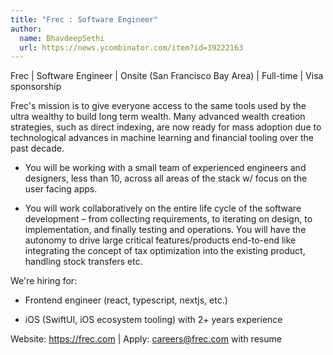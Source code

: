 ```yaml
---
title: "Frec : Software Engineer"
author:
  name: BhavdeepSethi
  url: https://news.ycombinator.com/item?id=39222163
---
```

Frec | Software Engineer | Onsite (San Francisco Bay Area) | Full-time | Visa sponsorship

Frec&#x27;s mission is to give everyone access to the same tools used by the ultra wealthy to build long term wealth. Many advanced wealth creation strategies, such as direct indexing, are now ready for mass adoption due to technological advances in machine learning and financial tooling over the past decade.

- You will be working with a small team of experienced engineers and designers, less than 10, across all areas of the stack w&#x2F; focus on the user facing apps.

- You will work collaboratively on the entire life cycle of the software development – from collecting requirements, to iterating on design, to implementation, and finally testing and operations. You will have the autonomy to drive large critical features&#x2F;products end-to-end like integrating the concept of tax optimization into the existing product, handling stock transfers etc.

We&#x27;re hiring for:

- Frontend engineer (react, typescript, nextjs, etc.)

- iOS (SwiftUI, iOS ecosystem tooling) with 2+ years experience

Website: <a href="https:&#x2F;&#x2F;frec.com" rel="nofollow">https:&#x2F;&#x2F;frec.com</a> | Apply: careers@frec.com with resume
